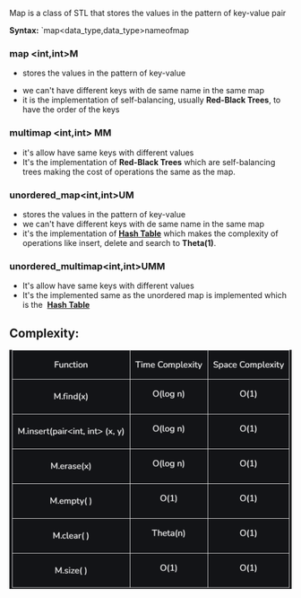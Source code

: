 
Map is a class of STL that stores the values in the pattern of key-value pair

**Syntax:**
`map<data_type,data_type>nameofmap

### map <int,int>M
+ stores the values in the pattern of key-value
- we can't have different keys with de same name in the same map
- it is the implementation of self-balancing, usually **Red-Black Trees**, to have the order of the keys
### multimap <int,int> MM
- it's allow have same keys with different values 
- It's the implementation of **Red-Black Trees** which are self-balancing trees making the cost of operations the same as the map.
### unordered_map<int,int>UM
- stores the values in the pattern of key-value
- we can't have different keys with de same name in the same map
- it's the implementation of [**Hash Table**](https://www.geeksforgeeks.org/hashing-data-structure/) which makes  the complexity of operations like insert, delete and search to **Theta(1)**.
### unordered_multimap<int,int>UMM
- It's allow have same keys with different values 
- It's the implemented same as the unordered map is implemented which is the  [**Hash Table**](https://www.geeksforgeeks.org/hashing-data-structure/)


## Complexity:
![image](../images/mapComplexity.png)